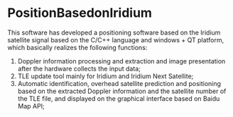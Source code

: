 # PositionBasedonIridium
This software has developed a positioning software based on the Iridium satellite signal based on the C/C++ language and windows + QT platform, which basically realizes the following functions: 
1. Doppler information processing and extraction and image presentation after the hardware collects the input data; 
2. TLE update tool mainly for Iridium and Iridium Next Satellite; 
3. Automatic identification, overhead satellite prediction and positioning based on the extracted Doppler information and the satellite number of the TLE file, and displayed on the graphical interface based on Baidu Map API;

